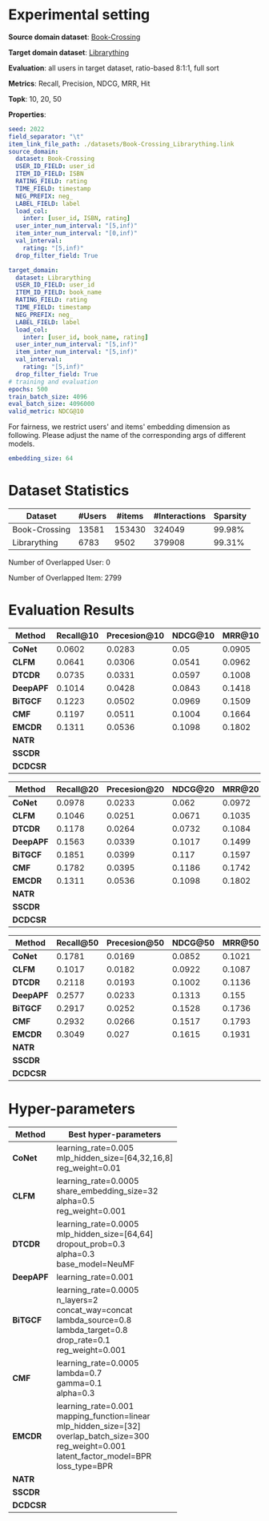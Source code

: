 # Experimental setting

**Source domain dataset**: [Book-Crossing](http://www2.informatik.uni-freiburg.de/~cziegler/BX/)

**Target domain dataset**: [Librarything](https://www.librarything.com)

**Evaluation**: all users in target dataset, ratio-based 8:1:1, full sort

**Metrics**: Recall, Precision, NDCG, MRR, Hit

**Topk**: 10, 20, 50

**Properties**:
```yaml
seed: 2022
field_separator: "\t"
item_link_file_path: ./datasets/Book-Crossing_Librarything.link
source_domain:
  dataset: Book-Crossing
  USER_ID_FIELD: user_id
  ITEM_ID_FIELD: ISBN
  RATING_FIELD: rating
  TIME_FIELD: timestamp
  NEG_PREFIX: neg_
  LABEL_FIELD: label
  load_col:
    inter: [user_id, ISBN, rating]
  user_inter_num_interval: "[5,inf)"
  item_inter_num_interval: "[0,inf)"
  val_interval:
    rating: "[5,inf)"
  drop_filter_field: True

target_domain:
  dataset: Librarything
  USER_ID_FIELD: user_id
  ITEM_ID_FIELD: book_name
  RATING_FIELD: rating
  TIME_FIELD: timestamp
  NEG_PREFIX: neg_
  LABEL_FIELD: label
  load_col:
    inter: [user_id, book_name, rating]
  user_inter_num_interval: "[5,inf)"
  item_inter_num_interval: "[5,inf)"
  val_interval:
    rating: "[5,inf)"
  drop_filter_field: True
# training and evaluation
epochs: 500
train_batch_size: 4096
eval_batch_size: 4096000
valid_metric: NDCG@10
```
For fairness, we restrict users' and items' embedding dimension as following. Please adjust the name of the corresponding args of different models.
```yaml
embedding_size: 64
```

# Dataset Statistics
| Dataset       | #Users | #items | #Interactions | Sparsity |
|---------------|--------|--------|---------------|----------|
| Book-Crossing | 13581  | 153430 | 324049        | 99.98%   | 
| Librarything  | 6783   | 9502   | 379908        | 99.31%   |

Number of Overlapped User: 0

Number of Overlapped Item: 2799

# Evaluation Results

| Method      | Recall@10 | Precesion@10 | NDCG@10 | MRR@10 | Hit@10 |
|-------------|-----------|--------------|---------|--------|--------|
| **CoNet**   | 0.0602    | 0.0283       | 0.05    | 0.0905 | 0.2248 |
| **CLFM**    | 0.0641    | 0.0306       | 0.0541  | 0.0962 | 0.2375 |
| **DTCDR**   | 0.0735    | 0.0331       | 0.0597  | 0.1008 | 0.2492 |
| **DeepAPF** | 0.1014    | 0.0428       | 0.0843  | 0.1418 | 0.314  |
| **BiTGCF**  | 0.1223    | 0.0502       | 0.0969  | 0.1509 | 0.358  |
| **CMF**     | 0.1197    | 0.0511       | 0.1004  | 0.1664 | 0.3637 |
| **EMCDR**   | 0.1311    | 0.0536       | 0.1098  | 0.1802 | 0.3784 |
| **NATR**    |           |              |         |        |        |
| **SSCDR**   |           |              |         |        |        |
| **DCDCSR**  |           |              |         |        |        |

| Method      | Recall@20 | Precesion@20 | NDCG@20 | MRR@20 | Hit@20 |
|-------------|-----------|--------------|---------|--------|--------|
| **CoNet**   | 0.0978    | 0.0233       | 0.062   | 0.0972 | 0.3227 |
| **CLFM**    | 0.1046    | 0.0251       | 0.0671  | 0.1035 | 0.3425 |
| **DTCDR**   | 0.1178    | 0.0264       | 0.0732  | 0.1084 | 0.3599 |
| **DeepAPF** | 0.1563    | 0.0339       | 0.1017  | 0.1499 | 0.4318 |
| **BiTGCF**  | 0.1851    | 0.0399       | 0.117   | 0.1597 | 0.4840 |
| **CMF**     | 0.1782    | 0.0395       | 0.1186  | 0.1742 | 0.4768 |
| **EMCDR**   | 0.1311    | 0.0536       | 0.1098  | 0.1802 | 0.3784 |
| **NATR**    |           |              |         |        |        |
| **SSCDR**   |           |              |         |        |        |
| **DCDCSR**  |           |              |         |        |        |

| Method      | Recall@50 | Precesion@50 | NDCG@50 | MRR@50 | Hit@50 |
|-------------|-----------|--------------|---------|--------|--------|
| **CoNet**   | 0.1781    | 0.0169       | 0.0852  | 0.1021 | 0.4762 |
| **CLFM**    | 0.1017    | 0.0182       | 0.0922  | 0.1087 | 0.5039 |
| **DTCDR**   | 0.2118    | 0.0193       | 0.1002  | 0.1136 | 0.5237 |
| **DeepAPF** | 0.2577    | 0.0233       | 0.1313  | 0.155  | 0.5876 |
| **BiTGCF**  | 0.2917    | 0.0252       | 0.1528  | 0.1736 | 0.6124 |
| **CMF**     | 0.2932    | 0.0266       | 0.1517  | 0.1793 | 0.6332 |
| **EMCDR**   | 0.3049    | 0.027        | 0.1615  | 0.1931 | 0.6471 |
| **NATR**    |           |              |         |        |        |
| **SSCDR**   |           |              |         |        |        |
| **DCDCSR**  |           |              |         |        |        |

# Hyper-parameters

| Method      | Best hyper-parameters                                                                                                                                                  |
|-------------|------------------------------------------------------------------------------------------------------------------------------------------------------------------------|
| **CoNet**   | learning_rate=0.005<br/>mlp_hidden_size=[64,32,16,8]<br/>reg_weight=0.01                                                                                               |
| **CLFM**    | learning_rate=0.0005<br/>share_embedding_size=32<br/>alpha=0.5<br/>reg_weight=0.001                                                                                    |
| **DTCDR**   | learning_rate=0.0005<br/>mlp_hidden_size=[64,64]<br/>dropout_prob=0.3<br/>alpha=0.3<br/>base_model=NeuMF                                                               |
| **DeepAPF** | learning_rate=0.001                                                                                                                                                    |
| **BiTGCF**  | learning_rate=0.0005<br/>n_layers=2<br/>concat_way=concat<br/>lambda_source=0.8<br/>lambda_target=0.8<br/>drop_rate=0.1<br/>reg_weight=0.001                           |
| **CMF**     | learning_rate=0.0005<br/>lambda=0.7<br/>gamma=0.1<br/>alpha=0.3                                                                                                        |
| **EMCDR**   | learning_rate=0.001<br/>mapping_function=linear<br/>mlp_hidden_size=[32]<br/>overlap_batch_size=300<br/>reg_weight=0.001<br/>latent_factor_model=BPR<br/>loss_type=BPR |
| **NATR**    |                                                                                                                                                                        |
| **SSCDR**   |                                                                                                                                                                        |
| **DCDCSR**  |                                                                                                                                                                        |